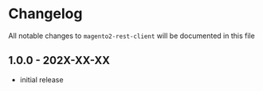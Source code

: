 # Changelog

All notable changes to `magento2-rest-client` will be documented in this file

## 1.0.0 - 202X-XX-XX

- initial release

